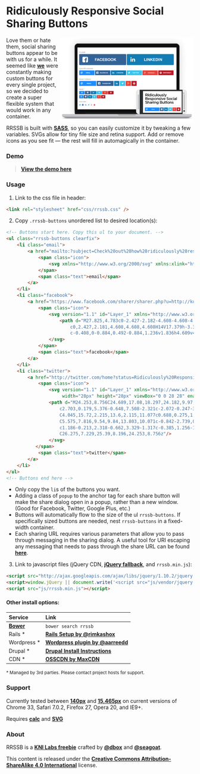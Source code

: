 # Ridiculously Responsive Social Sharing Buttons

[<img align="right" src="media/rrssb-preview.png" width="359" height="auto"/>](http://kurtnoble.com/labs/rrssb/) Love them or hate them, social sharing buttons appear to be with us for a while. It seemed like [**we**](http://www.kurtnoble.com) were constantly making custom buttons for every single project, so we decided to create a super flexible system that would work in any container.

RRSSB is built with [**SASS**](http://sass-lang.com/), so you can easily customize it by tweaking a few variables. SVGs allow for tiny file size and retina support. Add or remove icons as you see fit &mdash; the rest will fill in automagically in the container.

### Demo

> [**View the demo here**](http://kurtnoble.com/labs/rrssb/)

### Usage

1) Link to the css file in header:

```html
<link rel="stylesheet" href="css/rrssb.css" />
```


2) Copy `.rrssb-buttons` unordered list to desired location(s):

```html
<!-- Buttons start here. Copy this ul to your document. -->
<ul class="rrssb-buttons clearfix">
    <li class="email">
        <a href="mailto:?subject=Check%20out%20how%20ridiculously%20responsive%20these%20social%20buttons%20are&amp;body=http%3A%2F%2Fkurtnoble.com%2Flabs%2Frrssb%2Findex.html">
            <span class="icon">
                <svg xmlns="http://www.w3.org/2000/svg" xmlns:xlink="http://www.w3.org/1999/xlink" version="1.1" x="0px" y="0px" width="28px" height="28px" viewBox="0 0 28 28" enable-background="new 0 0 28 28" xml:space="preserve"><g><path d="M20.111 26.147c-2.336 1.051-4.361 1.401-7.125 1.401c-6.462 0-12.146-4.633-12.146-12.265 c0-7.94 5.762-14.833 14.561-14.833c6.853 0 11.8 4.7 11.8 11.252c0 5.684-3.194 9.265-7.399 9.3 c-1.829 0-3.153-0.934-3.347-2.997h-0.077c-1.208 1.986-2.96 2.997-5.023 2.997c-2.532 0-4.361-1.868-4.361-5.062 c0-4.749 3.504-9.071 9.111-9.071c1.713 0 3.7 0.4 4.6 0.973l-1.169 7.203c-0.388 2.298-0.116 3.3 1 3.4 c1.673 0 3.773-2.102 3.773-6.58c0-5.061-3.27-8.994-9.303-8.994c-5.957 0-11.175 4.673-11.175 12.1 c0 6.5 4.2 10.2 10 10.201c1.986 0 4.089-0.43 5.646-1.245L20.111 26.147z M16.646 10.1 c-0.311-0.078-0.701-0.155-1.207-0.155c-2.571 0-4.595 2.53-4.595 5.529c0 1.5 0.7 2.4 1.9 2.4 c1.441 0 2.959-1.828 3.311-4.087L16.646 10.068z"/></g></svg>
            </span>
            <span class="text">email</span>
        </a>
    </li>
    <li class="facebook">
        <a href="https://www.facebook.com/sharer/sharer.php?u=http://kurtnoble.com/labs/rrssb/index.html" class="popup">
            <span class="icon">
                <svg version="1.1" id="Layer_1" xmlns="http://www.w3.org/2000/svg" xmlns:xlink="http://www.w3.org/1999/xlink" x="0px" y="0px" width="28px" height="28px" viewBox="0 0 28 28" enable-background="new 0 0 28 28" xml:space="preserve">
                    <path d="M27.825,4.783c0-2.427-2.182-4.608-4.608-4.608H4.783c-2.422,0-4.608,2.182-4.608,4.608v18.434
                        c0,2.427,2.181,4.608,4.608,4.608H14V17.379h-3.379v-4.608H14v-1.795c0-3.089,2.335-5.885,5.192-5.885h3.718v4.608h-3.726
                        c-0.408,0-0.884,0.492-0.884,1.236v1.836h4.609v4.608h-4.609v10.446h4.916c2.422,0,4.608-2.188,4.608-4.608V4.783z"/>
                </svg>
            </span>
            <span class="text">facebook</span>
        </a>
    </li>
    <li class="twitter">
        <a href="http://twitter.com/home?status=Ridiculously%20Responsive%20Social%20Sharing%20Buttons%20by%20@seagoat%20and%20@dbox%20http://kurtnoble.com/labs/rrssb" class="popup">
            <span class="icon">
                <svg version="1.1" id="Layer_1" xmlns="http://www.w3.org/2000/svg" xmlns:xlink="http://www.w3.org/1999/xlink" x="0px" y="0px"
                     width="28px" height="28px" viewBox="0 0 28 28" enable-background="new 0 0 28 28" xml:space="preserve">
                <path d="M24.253,8.756C24.689,17.08,18.297,24.182,9.97,24.62c-3.122,0.162-6.219-0.646-8.861-2.32
                    c2.703,0.179,5.376-0.648,7.508-2.321c-2.072-0.247-3.818-1.661-4.489-3.638c0.801,0.128,1.62,0.076,2.399-0.155
                    C4.045,15.72,2.215,13.6,2.115,11.077c0.688,0.275,1.426,0.407,2.168,0.386c-2.135-1.65-2.729-4.621-1.394-6.965
                    C5.575,7.816,9.54,9.84,13.803,10.071c-0.842-2.739,0.694-5.64,3.434-6.482c2.018-0.623,4.212,0.044,5.546,1.683
                    c1.186-0.213,2.318-0.662,3.329-1.317c-0.385,1.256-1.247,2.312-2.399,2.942c1.048-0.106,2.069-0.394,3.019-0.851
                    C26.275,7.229,25.39,8.196,24.253,8.756z"/>
                </svg>
           </span>
            <span class="text">twitter</span>
        </a>
    </li>
</ul>
<!-- Buttons end here -->
```

- Only copy the `li`s of the buttons you want. 
- Adding a class of `popup` to the anchor tag for each share button will make the share dialog open in a popup, rather than a new window. (Good for Facebook, Twitter, Google Plus, etc.)
- Buttons will automatically flow to the size of the ul `rrssb-buttons`. If specifically sized buttons are needed, nest `rrssb-buttons` in a fixed-width container.
- Each sharing URL requires various parameters that allow you to pass through messaging in the sharing dialog. A useful tool for URI escaping any messaging that needs to pass through the share URL can be found [**here**](http://meyerweb.com/eric/tools/dencoder/).


3) Link to javascript files (jQuery CDN, [**jQuery fallback**](http://css-tricks.com/snippets/jquery/fallback-for-cdn-hosted-jquery/), and `rrssb.min.js`):

```html
<script src="http://ajax.googleapis.com/ajax/libs/jquery/1.10.2/jquery.min.js"></script>
<script>window.jQuery || document.write('<script src="js/vendor/jquery.1.10.2.min.js"><\/script>')</script>
<script src="js/rrssb.min.js"></script>
```


#### Other install options:

| Service							| Link |
| :---------------------------------	| :------- |
| [**Bower**](http://bower.io)	| `bower search rrssb` |
| Rails * 							| [**Rails Setup by @rimkashox**](http://www.simplehacks.com/web-dev/how-to-use-rrssb-with-rails/) |
| Wordpress * 						| [**Wordpress plugin by @aarreedd**](http://wordpress.org/plugins/ridiculously-responsive-social-sharing-buttons/) |
| Drupal *							| [**Drupal Install Instructions**](https://drupal.org/project/rrssb) |
| CDN * 								| [**OSSCDN by MaxCDN**](http://osscdn.com/#/rrssb) |

<small>* Managed by 3rd parties. Please contact project hosts for support.</small>

### Support

Currently tested between [**140px**](https://www.dropbox.com/s/2k6lcebg2887ge3/Screenshot%202014-02-18%2009.45.45.png) and [**15,465px**](https://www.dropbox.com/s/1juq03011lixk3r/Screenshot%202014-02-18%2009.43.57.png) on current versions of Chrome 33, Safari 7.0.2, Firefox 27, Opera 20, and IE9+. 

Requires [**calc**](http://caniuse.com/calc) and [**SVG**](http://caniuse.com/svg)

### About

RRSSB is a [**KNI Labs freebie**](http://kurtnoble.com/) crafted by [**@dbox**](http://www.twitter.com/dbox) and [**@seagoat**](http://www.twitter.com/seagoat).

This content is released under the [**Creative Commons Attribution-ShareAlike 4.0 International**](http://creativecommons.org/licenses/by-sa/4.0/legalcode) license.
